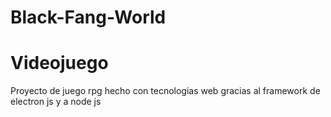 # Black-Fang-World
# Videojuego
Proyecto de juego rpg hecho con tecnologias web gracias al framework de electron js y a node js

